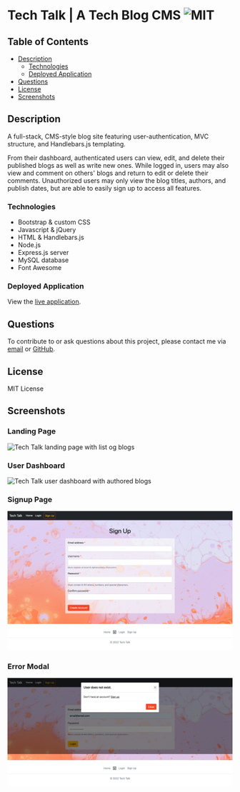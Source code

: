 # Tech Talk | A Tech Blog CMS ![MIT](https://img.shields.io/static/v1?label=MIT&message=License&color=blueviolet)

## Table of Contents

- [Description](#description)
  - [Technologies](#technologies)
  - [Deployed Application](#deployed-application)
- [Questions](#questions)
- [License](#license)
- [Screenshots](#screenshots)

## Description

A full-stack, CMS-style blog site featuring user-authentication, MVC structure, and Handlebars.js templating.

From their dashboard, authenticated users can view, edit, and delete their published blogs as well as write new ones. While logged in, users may also view and comment on others' blogs and return to edit or delete their comments. Unauthorized users may only view the blog titles, authors, and publish dates, but are able to easily sign up to access all features.

### Technologies

- Bootstrap & custom CSS
- Javascript & jQuery
- HTML & Handlebars.js
- Node.js
- Express.js server
- MySQL database
- Font Awesome

### Deployed Application

View the [live application](https://teck-talk.herokuapp.com/).

## Questions

To contribute to or ask questions about this project, please contact me via [email](mailto:kayle.patton22@gmail.com) or [GitHub](https://github.com/kayleriegerpatton).

## License

MIT License

## Screenshots

### Landing Page

![Tech Talk landing page with list og blogs](public/assets/images/screenshots/landing.png)

### User Dashboard

![Tech Talk user dashboard with authored blogs](public/assets/images/screenshots/dashboard.png)

### Signup Page

![Tech Talk signup form](public/assets/images/screenshots/signup.png)

### Error Modal

![Tech Talk 'user does not exist' error modal](public/assets/images/screenshots/error-modal.png)
